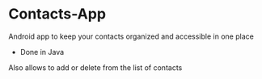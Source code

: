 # Contacts-App

Android app to keep your contacts organized and accessible in one place

- Done in Java

Also allows to add or delete from the list of contacts
